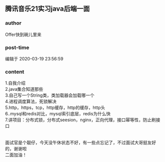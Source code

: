 ## 腾讯音乐21实习java后端一面
### author 
Offer快到碗儿里来
### post-time 

编辑于  2020-03-19 23:56:59
### content 
<div class="post-topic-des nc-post-content">
 <div>
  1.自我介绍
 </div>
 <div>
  2.java集合知道那些
 </div>
 <div>
  3.自己写一个String类，类加载器会加载哪一个
 </div>
 <div>
  4.进程调度算法，死锁解决
 </div>
 <div>
  5.http，https，tcp，http缓存，http的缓存，http头
 </div>
 <div>
  6..mysql和redis对比，mysql索引底层，redis为什么快
 </div>
 <div>
  7.讲项目：分布式锁，分布式seesion，nginx，正向代理，接口幂等性，防止刷接口
 </div>
 <div>
  <br/>
 </div>
 <div>
  <br/>
 </div>
 <div>
  面试官是个靓仔，今天没午休状态不好，有一些点忘记了，不过面试大哥挺友好的，谢谢啦
 </div>
 <div>
  二面加油！
 </div>
 <div>
  <br/>
 </div>
</div>
